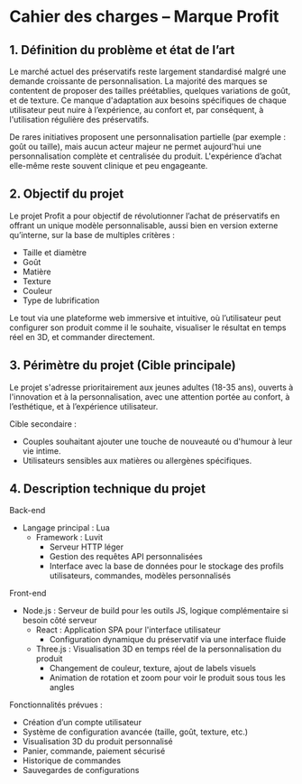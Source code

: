 # Cahier des charges – Marque Profit
## 1. Définition du problème et état de l’art
Le marché actuel des préservatifs reste largement standardisé malgré une demande croissante de personnalisation. La majorité des marques se contentent de proposer des tailles préétablies, quelques variations de goût, et de texture. Ce manque d'adaptation aux besoins spécifiques de chaque utilisateur peut nuire à l’expérience, au confort et, par conséquent, à l'utilisation régulière des préservatifs.

De rares initiatives proposent une personnalisation partielle (par exemple : goût ou taille), mais aucun acteur majeur ne permet aujourd'hui une personnalisation complète et centralisée du produit. L'expérience d’achat elle-même reste souvent clinique et peu engageante.

## 2. Objectif du projet
Le projet Profit a pour objectif de révolutionner l’achat de préservatifs en offrant un unique modèle personnalisable, aussi bien en version externe qu’interne, sur la base de multiples critères :

- Taille et diamètre
- Goût
- Matière
- Texture
- Couleur
- Type de lubrification

Le tout via une plateforme web immersive et intuitive, où l’utilisateur peut configurer son produit comme il le souhaite, visualiser le résultat en temps réel en 3D, et commander directement.

## 3. Périmètre du projet (Cible principale)
Le projet s'adresse prioritairement aux jeunes adultes (18-35 ans), ouverts à l'innovation et à la personnalisation, avec une attention portée au confort, à l’esthétique, et à l’expérience utilisateur.

Cible secondaire :
- Couples souhaitant ajouter une touche de nouveauté ou d'humour à leur vie intime.
- Utilisateurs sensibles aux matières ou allergènes spécifiques.

## 4. Description technique du projet
Back-end
- Langage principal : Lua
  - Framework : Luvit
    - Serveur HTTP léger
    - Gestion des requêtes API personnalisées
    - Interface avec la base de données pour le stockage des profils utilisateurs, commandes, modèles personnalisés

Front-end
- Node.js : Serveur de build pour les outils JS, logique complémentaire si besoin côté serveur
  - React : Application SPA pour l'interface utilisateur
    - Configuration dynamique du préservatif via une interface fluide
  - Three.js : Visualisation 3D en temps réel de la personnalisation du produit
    - Changement de couleur, texture, ajout de labels visuels
    - Animation de rotation et zoom pour voir le produit sous tous les angles

Fonctionnalités prévues :
- Création d’un compte utilisateur
- Système de configuration avancée (taille, goût, texture, etc.)
- Visualisation 3D du produit personnalisé
- Panier, commande, paiement sécurisé
- Historique de commandes
- Sauvegardes de configurations